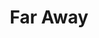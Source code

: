 ---
ep: 121
title: "Far Away"
imglink: "https://live.staticflickr.com/65535/51009684993_ec9eb0479f_o.jpg"
thumbnail: "https://live.staticflickr.com/65535/51009684993_809ab2748a_q.jpg"
alt: >
    Jon laying in an hospital bed with the words 'The thing is, Jon, right now you have a choice.' written under. Only Jon's left arm, hand and chest are visible.
name: "Alph"
---